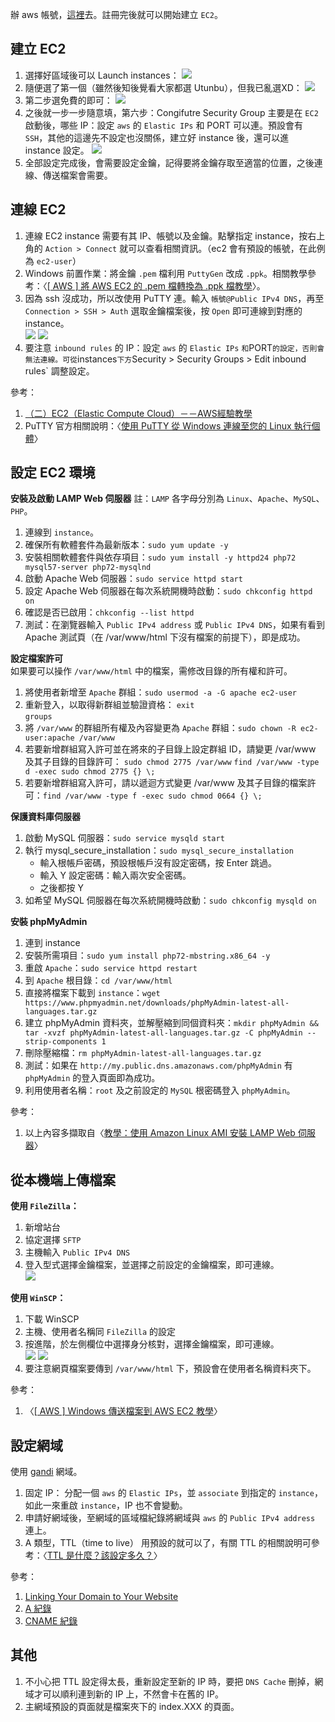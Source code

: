 辦 aws 帳號，[這裡](https://tinyurl.com/y56wofxm)去。註冊完後就可以開始建立 `EC2`。

## 建立 EC2

1. 選擇好區域後可以 Launch instances：
   ![](./img/launch_instances.bmp)
2. 隨便選了第一個（雖然後知後覺看大家都選 Utunbu），但我已亂選XD：
   ![](./img/step1_choose_AMI.bmp)
3. 第二步選免費的即可：
   ![](./img/step2_choose_instance_type.bmp)
4. 之後就一步一步隨意填，第六步：Congifutre Security Group 主要是在 `EC2` 啟動後，哪些 IP：設定 `aws` 的 `Elastic IPs`  和 PORT 可以連。預設會有 `SSH`，其他的這邊先不設定也沒關係，建立好 instance 後，還可以進 instance 設定。
   ![](./img/step6_configure_security_group.bmp)
5. 全部設定完成後，會需要設定金鑰，記得要將金鑰存取至適當的位置，之後連線、傳送檔案會需要。

## 連線 EC2

1. 連線 EC2 instance 需要有其 IP、帳號以及金鑰。點擊指定 instance，按右上角的 `Action > Connect` 就可以查看相關資訊。（ec2 會有預設的帳號，在此例為 `ec2-user`）
2. Windows 前置作業：將金鑰 `.pem` 檔利用 `PuttyGen` 改成 `.ppk`。相關教學參考：〈[[ AWS ] 將 AWS EC2 的 .pem 檔轉換為 .ppk 檔教學](https://oranwind.org/-aws-jiang-aws-ec2-de-pem-dang-zhuan-huan-wei-ppk-dang-jiao-xue/)〉。 
3. 因為 ssh 沒成功，所以改使用 PuTTY 連。輸入 `帳號@Public IPv4 DNS`，再至 `Connection > SSH > Auth` 選取金鑰檔案後，按 `Open` 即可連線到對應的 instance。  
   ![](./img/putty01.PNG)
   ![](./img/putty02.PNG)
4. 要注意 `inbound rules` 的  IP：設定 `aws` 的 `Elastic IPs` ` 和 `PORT` 的設定，否則會無法連線。可從 `instances` 下方 `Security > Security Groups > Edit inbound rules` 調整設定。

參考：
1. [（二）EC2（Elastic Compute Cloud）－－AWS經驗教學](https://tinyurl.com/y6p7c3ro)
2. PuTTY 官方相關說明：〈[使用 PuTTY 從 Windows 連線至您的 Linux 執行個體](https://docs.aws.amazon.com/zh_tw/AWSEC2/latest/UserGuide/putty.html)〉

## 設定 EC2 環境

**安裝及啟動 LAMP Web 伺服器**
註：`LAMP` 各字母分別為 `Linux`、`Apache`、`MySQL`、`PHP`。  

1. 連線到 `instance`。
2. 確保所有軟體套件為最新版本：`sudo yum update -y`
3. 安裝相關軟體套件與依存項目：`sudo yum install -y httpd24 php72 mysql57-server php72-mysqlnd`
4. 啟動 Apache Web 伺服器：`sudo service httpd start`
5. 設定 Apache Web 伺服器在每次系統開機時啟動：`sudo chkconfig httpd on`
6. 確認是否已啟用：`chkconfig --list httpd`
7. 測試：在瀏覽器輸入 `Public IPv4 address` 或 `Public IPv4 DNS`，如果有看到 Apache 測試頁（在 /var/www/html 下沒有檔案的前提下），即是成功。

**設定檔案許可**  
如果要可以操作 `/var/www/html` 中的檔案，需修改目錄的所有權和許可。
1. 將使用者新增至 `Apache` 群組：`sudo usermod -a -G apache ec2-user`
2. 重新登入，以取得新群組並驗證資格：
   `exit`  
   `groups`
3. 將 `/var/www` 的群組所有權及內容變更為 `Apache` 群組：`sudo chown -R ec2-user:apache /var/www`
4. 若要新增群組寫入許可並在將來的子目錄上設定群組 ID，請變更 /var/www 及其子目錄的目錄許可：
   `sudo chmod 2775 /var/www`
   `find /var/www -type d -exec sudo chmod 2775 {} \;`
5. 若要新增群組寫入許可，請以遞迴方式變更 /var/www 及其子目錄的檔案許可：`find /var/www -type f -exec sudo chmod 0664 {} \;`

**保護資料庫伺服器**
1. 啟動 MySQL 伺服器：`sudo service mysqld start`
2. 執行 mysql_secure_installation：`sudo mysql_secure_installation`
   * 輸入根帳戶密碼，預設根帳戶沒有設定密碼，按 Enter 跳過。
   * 輸入 Y 設定密碼：輸入兩次安全密碼。
   * 之後都按 Y
3. 如希望 MySQL 伺服器在每次系統開機時啟動：`sudo chkconfig mysqld on`

**安裝 phpMyAdmin**
1. 連到 instance
2. 安裝所需項目：`sudo yum install php72-mbstring.x86_64 -y`
3. 重啟 `Apache`：`sudo service httpd restart`
4. 到 `Apache` 根目錄：`cd /var/www/html`
5. 直接將檔案下載到 `instance`：`wget https://www.phpmyadmin.net/downloads/phpMyAdmin-latest-all-languages.tar.gz`
6. 建立 phpMyAdmin 資料夾，並解壓縮到同個資料夾：`mkdir phpMyAdmin && tar -xvzf phpMyAdmin-latest-all-languages.tar.gz -C phpMyAdmin --strip-components 1`
7. 刪除壓縮檔：`rm phpMyAdmin-latest-all-languages.tar.gz`
8. 測試：如果在 `http://my.public.dns.amazonaws.com/phpMyAdmin` 有 `phpMyAdmin` 的登入頁面即為成功。
9. 利用使用者名稱：`root` 及之前設定的 `MySQL` 根密碼登入 `phpMyAdmin`。


參考：
1. 以上內容多擷取自〈[教學：使用 Amazon Linux AMI 安裝 LAMP Web 伺服器](https://docs.aws.amazon.com/zh_tw/AWSEC2/latest/UserGuide/install-LAMP.html)〉


## 從本機端上傳檔案

**使用 `FileZilla`：**
1. 新增站台
2. 協定選擇 `SFTP`
3. 主機輸入 `Public IPv4 DNS`  
4. 登入型式選擇金鑰檔案，並選擇之前設定的金鑰檔案，即可連線。  
   ![](./img/filezilla.PNG)

**使用 `WinSCP`：**

1. 下載 WinSCP
2. 主機、使用者名稱同 `FileZilla` 的設定
3. 按進階，於左側欄位中選擇身分核對，選擇金鑰檔案，即可連線。  
   ![](./img/winscp.PNG)
   ![](./img/winscp_key.PNG)
4. 要注意網頁檔案要傳到 `/var/www/html` 下，預設會在使用者名稱資料夾下。

參考：
1. 〈[[ AWS ] Windows 傳送檔案到 AWS EC2 教學](https://oranwind.org/-aws-windows-chuan-song-dang-an-dao-aws-ec2-jiao-xue/)〉

## 設定網域

使用 [gandi](https://www.gandi.net/zh-Hant) 網域。

1. 固定 IP： 分配一個 `aws` 的 `Elastic IPs`，並 `associate` 到指定的 `instance`，如此一來重啟 `instance`，IP 也不會變動。 
2. 申請好網域後，至網域的區域檔紀錄將網域與 `aws` 的 `Public IPv4 address` 連上。
3. A 類型，TTL（time to live） 用預設的就可以了，有關 TTL 的相關說明可參考：〈[TTL 是什麼？該設定多久？](https://haway.30cm.gg/what-is-ttl/)〉

參考：
1. [Linking Your Domain to Your Website](https://docs.gandi.net/zh-hant/domain_names/common_operations/link_domain_to_website.html)
2. [A 紀錄](https://docs.gandi.net/zh-hant/domain_names/faq/record_types/a_record.html)
3. [CNAME 紀錄](https://docs.gandi.net/zh-hant/domain_names/faq/record_types/cname_record.html)

## 其他

1. 不小心把 TTL 設定得太長，重新設定至新的 IP 時，要把 `DNS Cache` 刪掉，網域才可以順利連到新的 IP 上，不然會卡在舊的 IP。
2. 主網域預設的頁面就是檔案夾下的 index.XXX 的頁面。